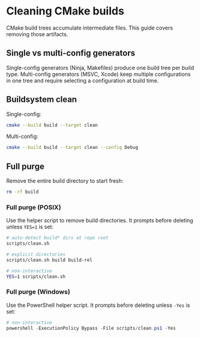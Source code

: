<!--
File: docs/build/cleaning.md
Purpose: Explain how to clean CMake build artifacts.
-->

# Cleaning CMake builds

CMake build trees accumulate intermediate files. This guide covers removing
those artifacts.

## Single vs multi-config generators

Single-config generators (Ninja, Makefiles) produce one build tree per build
type. Multi-config generators (MSVC, Xcode) keep multiple configurations in one
tree and require selecting a configuration at build time.

## Buildsystem clean

Single-config:

```sh
cmake --build build --target clean
```

Multi-config:

```sh
cmake --build build --target clean --config Debug
```

## Full purge

Remove the entire build directory to start fresh:

```sh
rm -rf build
```

### Full purge (POSIX)

Use the helper script to remove build directories. It prompts before deleting
unless `YES=1` is set:

```sh
# auto-detect build* dirs at repo root
scripts/clean.sh

# explicit directories
scripts/clean.sh build build-rel

# non-interactive
YES=1 scripts/clean.sh
```


### Full purge (Windows)

Use the PowerShell helper script. It prompts before deleting unless `-Yes` is set:

```powershell
# non-interactive
powershell -ExecutionPolicy Bypass -File scripts/clean.ps1 -Yes
```
